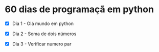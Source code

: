 # 60 dias de programaçã em python
-[x] Dia 1 - Olá mundo em python
-[x] Dia 2 - Soma de dois números
-[x] Dia 3 - Verificar numero par

